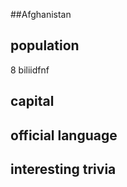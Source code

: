 ##Afghanistan
## population
8 biliidfnf

## capital

 


## official language
## interesting trivia



